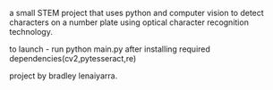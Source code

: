 a small STEM project that uses python and computer vision to detect characters on a number plate using optical character recognition technology.

to launch - run python main.py after installing required dependencies(cv2,pytesseract,re)

project by bradley lenaiyarra.
